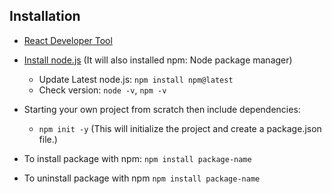 ## **Installation**
- [React Developer Tool](https://chrome.google.com/webstore/detail/react-developer-tools/fmkadmapgofadopljbjfkapdkoienihi)

- [Install node.js](https://nodejs.org/en/) (It will also installed npm: Node package manager)
    - Update Latest node.js: `npm install npm@latest`
    - Check version: `node -v`, `npm -v`
 
- Starting your own project from scratch then include dependencies: 
    - `npm init -y` (This will initialize the project and create a package.json file.)

- To install package with npm:
    `npm install package-name` 

- To uninstall package with npm
    `npm install package-name`



